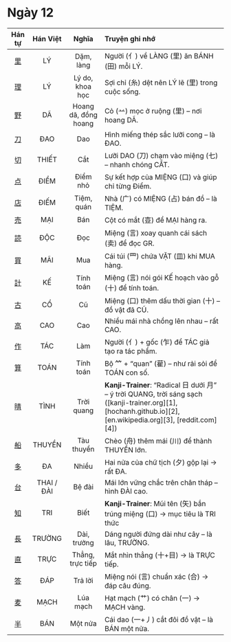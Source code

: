 # Ngày 12

| Hán tự | Hán Việt | Nghĩa | Truyện ghi nhớ |
| :----------------------------------------------: | :--------: | :------------------: | :------------------------------------------------------------------------------------------------------------------------------------------------------------ |
| [里](https://mazii.net/vi-VN/search/kanji/javi/里) | LÝ | Dặm, làng | Người (亻) về LÀNG (里) ăn BÁNH (田) mỗi LÝ. |
| [理](https://mazii.net/vi-VN/search/kanji/javi/理) | LÝ | Lý do, khoa học | Sợi chỉ (糸) dệt nên LÝ lẽ (里) trong cuộc sống. |
| [野](https://mazii.net/vi-VN/search/kanji/javi/野) | DÃ | Hoang dã, đồng hoang | Cỏ (䒑) mọc ở ruộng (里) – nơi hoang DÃ. |
| [刀](https://mazii.net/vi-VN/search/kanji/javi/刀) | ĐAO | Dao | Hình miếng thép sắc lưỡi cong – là ĐAO. |
| [切](https://mazii.net/vi-VN/search/kanji/javi/切) | THIẾT | Cắt | Lưỡi DAO (刀) chạm vào miệng (七) – nhanh chóng CẮT. |
| [点](https://mazii.net/vi-VN/search/kanji/javi/点) | ĐIỂM | Điểm nhỏ | Sự kết hợp của MIỆNG (口) và giúp chỉ từng Điểm. |
| [店](https://mazii.net/vi-VN/search/kanji/javi/店) | ĐIẾM | Tiệm, quán | Nhà (广) có MIỆNG (占) bán đồ – là TIỆM. |
| [売](https://mazii.net/vi-VN/search/kanji/javi/売) | MẠI | Bán | Cột có mắt (壴) để MẠI hàng ra. |
| [読](https://mazii.net/vi-VN/search/kanji/javi/読) | ĐỘC | Đọc | Miệng (言) xoay quanh cái sách (卖) để đọc GR. |
| [買](https://mazii.net/vi-VN/search/kanji/javi/買) | MÃI | Mua | Cái túi (罒) chứa VẶT (皿) khi MUA hàng. |
| [計](https://mazii.net/vi-VN/search/kanji/javi/計) | KẾ | Tính toán | Miệng (言) nói gói KẾ hoạch vào gỗ (十) để tính toán. |
| [古](https://mazii.net/vi-VN/search/kanji/javi/古) | CỔ | Cũ | Miệng (口) thêm dấu thời gian (十) – đồ vật đã CŨ. |
| [高](https://mazii.net/vi-VN/search/kanji/javi/高) | CAO | Cao | Nhiều mái nhà chồng lên nhau – rất CAO. |
| [作](https://mazii.net/vi-VN/search/kanji/javi/作) | TÁC | Làm | Người (亻) + gốc (乍) để TÁC giả tạo ra tác phẩm. |
| [算](https://mazii.net/vi-VN/search/kanji/javi/算) | TOÁN | Tính toán | Bộ ⺮ + “quan” (雚) – như rải sỏi để TOÁN con số. |
| [晴](https://mazii.net/vi-VN/search/kanji/javi/晴) | TÌNH | Trời quang | **Kanji-Trainer**: “Radical 日 dưới 月” – ý trời QUANG, trời sáng sạch ([kanji-trainer.org][1], [hochanh.github.io][2], [en.wikipedia.org][3], [reddit.com][4]) |
| [船](https://mazii.net/vi-VN/search/kanji/javi/船) | THUYỀN | Tàu thuyền | Chèo (舟) thêm mái (川) để thành THUYỀN lớn. |
| [多](https://mazii.net/vi-VN/search/kanji/javi/多) | ĐA | Nhiều | Hai nửa của chữ tịch (夕) gộp lại → rất ĐA. |
| [台](https://mazii.net/vi-VN/search/kanji/javi/台) | THAI / ĐÀI | Bệ đài | Mái lớn vững chắc trên chân tháp – hình ĐÀI cao. |
| [知](https://mazii.net/vi-VN/search/kanji/javi/知) | TRI | Biết | **Kanji-Trainer**: Mũi tên (矢) bắn trúng miệng (口) → mục tiêu là TRI thức |
| [長](https://mazii.net/vi-VN/search/kanji/javi/長) | TRƯỜNG | Dài, trưởng | Dáng người đứng dài như cây – là lâu, TRƯỜNG. |
| [直](https://mazii.net/vi-VN/search/kanji/javi/直) | TRỰC | Thẳng, trực tiếp | Mắt nhìn thẳng (十+目) → là TRỰC tiếp. |
| [答](https://mazii.net/vi-VN/search/kanji/javi/答) | ĐÁP | Trả lời | Miệng nói (言) chuẩn xác (合) → đáp câu đúng. |
| [麦](https://mazii.net/vi-VN/search/kanji/javi/麦) | MẠCH | Lúa mạch | Hạt mạch (⺾) có chân (一) → MẠCH vàng. |
| [半](https://mazii.net/vi-VN/search/kanji/javi/半) | BÁN | Một nửa | Cái dao (一+丿) cắt đôi đồ vật – là BÁN một nửa. |
